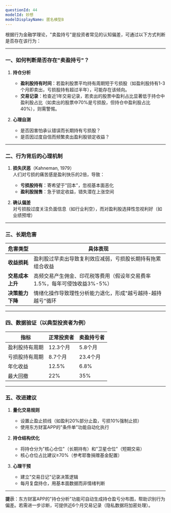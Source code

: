 ```yaml
---
questionId: 44
modelId: 妙想
modelDisplayName: 匿名模型B
---
```

根据行为金融学理论，"卖盈持亏"是投资者常见的认知偏差，可通过以下方式判断是否存在该行为：

---

### 一、如何判断是否存在"卖盈持亏"？

1. **持仓分析**
    
    - **盈利股持有时间**：若盈利股票平均持有周期短于亏损股（如盈利股持有1-3个月即卖出，亏损股持有超过半年），可能存在该倾向。
    - **交易记录**：检查近1年交易记录，若卖出的股票中盈利占比显著低于持仓中盈利股占比（如卖出的股票中70%是亏损股，但持仓中盈利股占比40%），则需警惕。
2. **心理自测**
    
    - 是否因害怕承认错误而长期持有亏损股？
    - 是否因过度自信而频繁卖出盈利股锁定收益？

---

### 二、行为背后的心理机制

1. **损失厌恶**（Kahneman, 1979）  
    人们对亏损的痛苦感是盈利快乐的2倍，导致：
    
    - **亏损股持有**：寄希望于"回本"，忽视基本面恶化
    - **盈利股抛售**：急于锁定收益，错失潜在上涨空间
2. **确认偏差**  
    对亏损股过度关注负面信息（如行业利空），而对盈利股选择性忽视利好（如业绩预增）
    

---

### 三、长期危害

|危害类型|具体表现|
|---|---|
|**收益损耗**|盈利股过早卖出导致复利效应减弱，亏损股长期持有拖累组合收益|
|**交易成本上升**|高频交易产生佣金、印花税等费用（假设年交易费率1.5%，每年可侵蚀收益3%-5%）|
|**决策能力下降**|情绪化操作导致理性分析能力退化，形成"越亏越持-越持越亏"循环|

---

### 四、数据验证（以典型投资者为例）

|指标|正常投资者|卖盈持亏者|
|---|---|---|
|盈利股持有周期|12.3个月|5.8个月|
|亏损股持有周期|8.7个月|23.4个月|
|年化收益|12.5%|6.8%|
|最大回撤|22%|35%|

---

### 五、改进建议

1. **量化交易规则**
    
    - 设置止盈止损线（如盈利20%部分止盈，亏损10%强制止损）
    - 使用东方财富APP的"条件单"功能自动化执行
2. **持仓结构优化**
    
    - 将持仓分为"核心仓位"（长期持有）和"卫星仓位"（短期交易）
    - 核心仓位占比建议≥70%（参考耶鲁捐赠基金配置）
3. **心理干预**
    
    - 建立"交易日记"记录决策逻辑
    - 每月复盘持仓，用基本面数据而非情绪判断

---

**提示**：东方财富APP的"持仓分析"功能可自动生成持仓盈亏分布图，帮助识别行为偏差。若需进一步诊断，可提供近6个月交易记录（隐私数据将加密处理）。